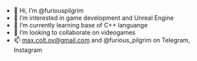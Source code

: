 - 👋 Hi, I’m @furiouspilgrim
- 👀 I’m interested in game development and Unreal Engine
- 🌱 I’m currently learning base of C++ languange  
- 💞️ I’m looking to collaborate on videogames
- 📫 max.colt.ov@gmail.com and @furious_pilgrim on Telegram, Instagram
